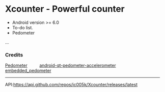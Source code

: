 # Xcounter - Powerful counter

* Android version >= 6.0
* To-do list.
* Pedometer

...

### Credits

[Pedometer](https://github.com/vikasy/Pedometer)&nbsp; &nbsp; &nbsp; &nbsp; &nbsp;
[android-qt-pedometer-accelerometer](https://github.com/adct-the-experimenter/android-qt-pedometer-accelerometer)&nbsp; &nbsp; &nbsp; &nbsp; &nbsp;
[embedded_pedometer](https://github.com/nerajbobra/embedded_pedometer)&nbsp; &nbsp; &nbsp; &nbsp; &nbsp;

---

API:https://api.github.com/repos/ic005k/Xcounter/releases/latest
